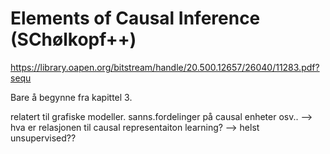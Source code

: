 # Elements of Causal Inference (SChølkopf++)

https://library.oapen.org/bitstream/handle/20.500.12657/26040/11283.pdf?sequ

Bare å begynne fra kapittel 3.

relatert til grafiske modeller. sanns.fordelinger på causal enheter osv..
--> hva er relasjonen til causal representaiton learning? --> helst unsupervised??